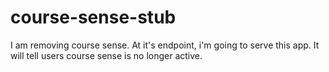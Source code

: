 # course-sense-stub

I am removing course sense. At it's endpoint, i'm going to serve this app. It will tell users course sense is no longer active.
